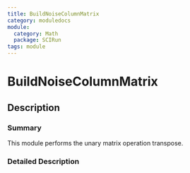 ```yaml
---
title: BuildNoiseColumnMatrix
category: moduledocs
module:
  category: Math
  package: SCIRun
tags: module
---
```


# BuildNoiseColumnMatrix

## Description

### Summary

This module performs the unary matrix operation transpose.

### Detailed Description

